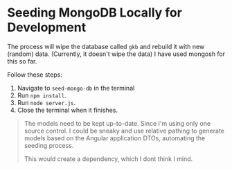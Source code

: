 # Seeding MongoDB Locally for Development

The process will wipe the database called `gkb` and rebuild it with new (random) data. (Currently, it doesn't wipe the data)
I have used mongosh for this so far.

Follow these steps:

1. Navigate to `seed-mongo-db` in the terminal
2. Run `npm install`.
3. Run `node server.js`.
4. Close the terminal when it finishes.

> The models need to be kept up-to-date. Since I'm using only one source control. I could be sneaky and use relative pathing to generate models based on the Angular application DTOs, automating the seeding process.
>
> This would create a dependency, which I dont think I mind.
